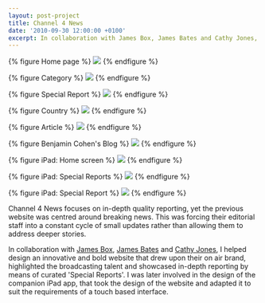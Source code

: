 ```yaml
---
layout: post-project
title: Channel 4 News
date: '2010-09-30 12:00:00 +0100'
excerpt: In collaboration with James Box, James Bates and Cathy Jones, I helped design an innovative and bold website, reflecting the programmes branding and Channel 4's public remit.
---
```

{% figure Home page %}
![](/assets/images/projects/channel4_news/0.jpg)
{% endfigure %}

{% figure Category %}
![](/assets/images/projects/channel4_news/1.jpg)
{% endfigure %}

{% figure Special Report %}
![](/assets/images/projects/channel4_news/2.jpg)
{% endfigure %}

{% figure Country %}
![](/assets/images/projects/channel4_news/3.jpg)
{% endfigure %}

{% figure Article %}
![](/assets/images/projects/channel4_news/4.jpg)
{% endfigure %}

{% figure Benjamin Cohen's Blog %}
![](/assets/images/projects/channel4_news/5.jpg)
{% endfigure %}

{% figure iPad: Home screen %}
![](/assets/images/projects/channel4_news/6.jpg)
{% endfigure %}

{% figure iPad: Special Reports %}
![](/assets/images/projects/channel4_news/7.jpg)
{% endfigure %}

{% figure iPad: Special Report %}
![](/assets/images/projects/channel4_news/8.jpg)
{% endfigure %}

Channel 4 News focuses on in-depth quality reporting, yet the previous website was centred around breaking news. This was forcing their editorial staff into a constant cycle of small updates rather than allowing them to address deeper stories.

In collaboration with [James Box][1], [James Bates][2] and [Cathy Jones][3], I helped design an innovative and bold website that drew upon their on air brand, highlighted the broadcasting talent and showcased in-depth reporting by means of curated 'Special Reports'. I was later involved in the design of the companion iPad app, that took the design of the website and adapted it to suit the requirements of a touch based interface.

[1]: http://clearleft.com/is/james-box/
[2]: http://clearleft.com/is/james-bates/
[3]: http://www.electricelephant.com/